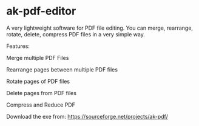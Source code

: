 # ak-pdf-editor

A very lightweight software for PDF file editing. You can merge, rearrange, rotate, delete, compress PDF files in a very simple way.


Features:

Merge multiple PDF Files

Rearrange pages between multiple PDF files

Rotate pages of PDF files

Delete pages from PDF files

Compress and Reduce PDF


Download the exe from:
https://sourceforge.net/projects/ak-pdf/
